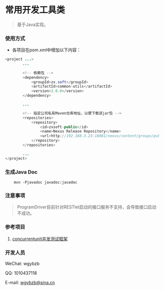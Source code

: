 
# 常用开发工具类

> 基于Java实现。

### 使用方式

* 各项目在pom.xml中增加以下内容：

```java
<project ...>
        ...
        
        <!-- 依赖包 -->
        <dependency>
            <groupId>zx.soft</groupId>
            <artifactId>common-utils</artifactId>
            <version>2.0.0</version>
        </dependency>

        ...

        <!-- 指定公司私有Maven仓库地址，以便下载该jar包 -->
        <repositories>
	        <repository>
		        <id>zxsoft-public</id>
		        <name>Nexus Release Repository</name>
		        <url>http://192.168.3.23:18081/nexus/content/groups/public/</url>
	        </repository>
        </repositories>

        ...
</project>
```

### 生成Java Doc

```
    mvn -Pjavadoc javadoc:javadoc
```

### 注意事项

> ProgramDriver目前针对RESTlet启动的接口服务不支持，会导致接口启动不成功。

### 参考项目

1. [concurrentunit并发测试框架](https://github.com/jhalterman/concurrentunit "并发单元测试")

### 开发人员

WeChat: wgybzb

QQ: 1010437118

E-mail: wgybzb@sina.cn
